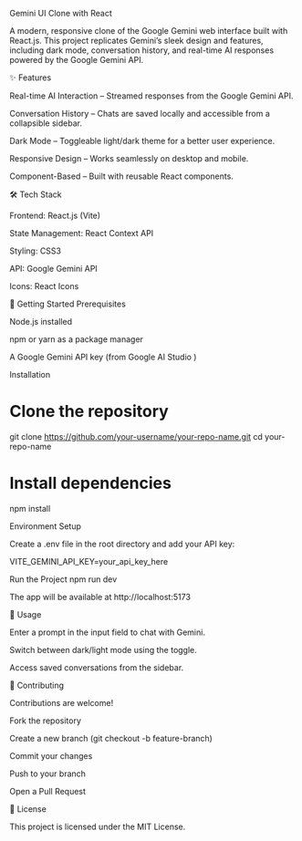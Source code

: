 Gemini UI Clone with React

A modern, responsive clone of the Google Gemini web interface built with React.js. This project replicates Gemini’s sleek design and features, including dark mode, conversation history, and real-time AI responses powered by the Google Gemini API.

✨ Features

Real-time AI Interaction – Streamed responses from the Google Gemini API.

Conversation History – Chats are saved locally and accessible from a collapsible sidebar.

Dark Mode – Toggleable light/dark theme for a better user experience.

Responsive Design – Works seamlessly on desktop and mobile.

Component-Based – Built with reusable React components.

🛠️ Tech Stack

Frontend: React.js (Vite)

State Management: React Context API

Styling: CSS3

API: Google Gemini API

Icons: React Icons

🚀 Getting Started
Prerequisites

Node.js installed

npm or yarn as a package manager

A Google Gemini API key (from Google AI Studio
)

Installation
# Clone the repository
git clone https://github.com/your-username/your-repo-name.git
cd your-repo-name

# Install dependencies
npm install

Environment Setup

Create a .env file in the root directory and add your API key:

VITE_GEMINI_API_KEY=your_api_key_here

Run the Project
npm run dev


The app will be available at http://localhost:5173

📌 Usage

Enter a prompt in the input field to chat with Gemini.

Switch between dark/light mode using the toggle.

Access saved conversations from the sidebar.

🤝 Contributing

Contributions are welcome!

Fork the repository

Create a new branch (git checkout -b feature-branch)

Commit your changes

Push to your branch

Open a Pull Request

📜 License

This project is licensed under the MIT License.
